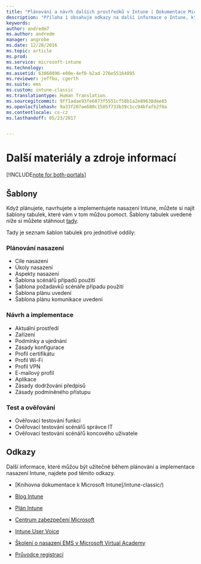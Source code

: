 ```yaml
---
title: "Plánování a návrh dalších prostředků v Intune | Dokumentace Microsoftu"
description: "Příloha 1 obsahuje odkazy na další informace o Intune, které můžou být užitečné během plánování a implementace nasazení Intune."
keywords: 
author: andredm7
ms.author: andredm
manager: angrobe
ms.date: 12/28/2016
ms.topic: article
ms.prod: 
ms.service: microsoft-intune
ms.technology: 
ms.assetid: 63060896-e00e-4ef0-b2ad-276e55164895
ms.reviewer: jeffbu, cgerth
ms.suite: ems
ms.custom: intune-classic
ms.translationtype: Human Translation
ms.sourcegitcommit: 9ff1adae93fe6873f5551cf58b1a2e89638dee85
ms.openlocfilehash: 9a33f207ae680c1505f733b39c1cc94bfafb2f0a
ms.contentlocale: cs-cz
ms.lasthandoff: 05/23/2017


---
```


# <a name="additional-resources"></a>Další materiály a zdroje informací

[!INCLUDE[note for both-portals](../includes/note-for-both-portals.md)]

## <a name="templates"></a>Šablony

Když plánujete, navrhujete a implementujete nasazení Intune, můžete si najít šablony tabulek, které vám v tom můžou pomoct. Šablony tabulek uvedené níže si můžete stáhnout [tady](https://gallery.technet.microsoft.com/Intune-deployment-planning-fae156c2?redir=0).

Tady je seznam šablon tabulek pro jednotlivé oddíly:

### <a name="deployment-planning"></a>Plánování nasazení

- Cíle nasazení
- Úkoly nasazení
- Aspekty nasazení
- Šablona scénářů případů použití
- Šablona požadavků scénáře případu použití
- Šablona plánu uvedení
- Šablona plánu komunikace uvedení

### <a name="design-and-implementation"></a>Návrh a implementace

- Aktuální prostředí
- Zařízení
- Podmínky a ujednání
- Zásady konfigurace
- Profil certifikátu
- Profil Wi-Fi
- Profil VPN
- E-mailový profil
- Aplikace
- Zásady dodržování předpisů
- Zásady podmíněného přístupu

### <a name="test-and-validation"></a>Test a ověřování

- Ověřovací testování funkcí
- Ověřovací testování scénářů správce IT
- Ověřovací testování scénářů koncového uživatele

## <a name="links"></a>Odkazy

Další informace, které můžou být užitečné během plánování a implementace nasazení Intune, najdete pod těmito odkazy.

-   [Knihovna dokumentace k Microsoft Intune]/intune-classic/)

-   [Blog Intune](https://blogs.technet.microsoft.com/enterprisemobility/)

-   [Plán Intune](https://www.microsoft.com/server-cloud/roadmap/)

-   [Centrum zabezpečení Microsoft](http://www.microsoft.com/TrustCenter/default.aspx)

-   [Intune User Voice](http://microsoftintune.uservoice.com/)

-   [Školení o nasazení EMS v Microsoft Virtual Academy](https://mva.microsoft.com/training-courses/deploying-microsoft-enterprise-mobility-suite-16408?l=wjq9vmwvD_5805996570)

-   [Průvodce registrací](https://gallery.technet.microsoft.com/Intune-End-User-Enrollment-3a0c9b0c?WT.mc_id=Blog_Intune_General_PCIT)

